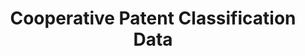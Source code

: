 ---
layout: default
description: ''
last_edit: Fri, 03 Dec 2021 11:35:23 GMT
location: https://www.cooperativepatentclassification.org/index
shortname: cooperative_patent_classification
title: Cooperative Patent Classification Data
uuid: 984374a7-16e9-4b35-9445-458daceb01bf
---